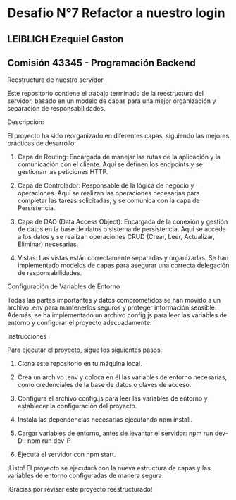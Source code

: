# Desafio N°7 Refactor a nuestro login

## LEIBLICH Ezequiel Gaston

## Comisión 43345 - Programación Backend


Reestructura de nuestro servidor

Este repositorio contiene el trabajo terminado de la reestructura del servidor, basado en un modelo de capas para una mejor organización y separación de responsabilidades.

Descripción:

El proyecto ha sido reorganizado en diferentes capas, siguiendo las mejores prácticas de desarrollo:

1. Capa de Routing: Encargada de manejar las rutas de la aplicación y la comunicación con el cliente. Aquí se definen los endpoints y se gestionan las peticiones HTTP.

2. Capa de Controlador: Responsable de la lógica de negocio y operaciones. Aquí se realizan las operaciones necesarias para completar las tareas solicitadas, y se comunica con la capa de Persistencia.

3. Capa de DAO (Data Access Object): Encargada de la conexión y gestión de datos en la base de datos o sistema de persistencia. Aquí se accede a los datos y se realizan operaciones CRUD (Crear, Leer, Actualizar, Eliminar) necesarias.

4. Vistas: Las vistas están correctamente separadas y organizadas. Se han implementado modelos de capas para asegurar una correcta delegación de responsabilidades.

Configuración de Variables de Entorno

Todas las partes importantes y datos comprometidos se han movido a un archivo .env para mantenerlos seguros y proteger información sensible. Además, se ha implementado un archivo config.js para leer las variables de entorno y configurar el proyecto adecuadamente.

Instrucciones

Para ejecutar el proyecto, sigue los siguientes pasos:

1. Clona este repositorio en tu máquina local.

2. Crea un archivo .env y coloca en él las variables de entorno necesarias, como credenciales de la base de datos o claves de acceso.

3. Configura el archivo config.js para leer las variables de entorno y establecer la configuración del proyecto.

4. Instala las dependencias necesarias ejecutando npm install.

5. Cargar variables de entorno, antes de levantar el servidor: npm run dev-D : npm run dev-P

6. Ejecuta el servidor con npm start.

¡Listo! El proyecto se ejecutará con la nueva estructura de capas y las variables de entorno configuradas de manera segura.

¡Gracias por revisar este proyecto reestructurado!